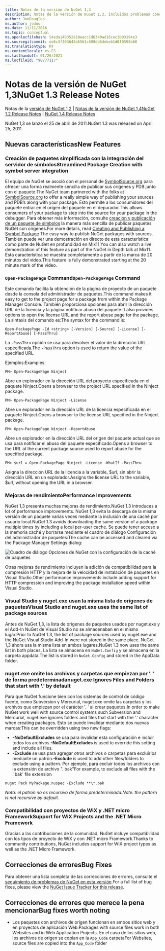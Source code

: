 ```yaml
---
title: Notas de la versión de NuGet 1,3
description: Notas de la versión de NuGet 1,3, incluidos problemas conocidos, correcciones de errores, características agregadas y DCR.
author: JonDouglas
ms.author: jodou
ms.date: 11/11/2016
ms.topic: conceptual
ms.openlocfilehash: 54eda149352810eacc1d6340ad16cec1b03194e3
ms.sourcegitcommit: ee6c3f203648a5561c809db54ebeb1d0f0598b68
ms.translationtype: MT
ms.contentlocale: es-ES
ms.lasthandoff: 01/26/2021
ms.locfileid: "98777117"
---
```

# <a name="nuget-13-release-notes"></a><span data-ttu-id="3771a-103">Notas de la versión de NuGet 1,3</span><span class="sxs-lookup"><span data-stu-id="3771a-103">NuGet 1.3 Release Notes</span></span>

<span data-ttu-id="3771a-104">Notas de la [versión de NuGet 1,2](../release-notes/nuget-1.2.md)  |  [Notas de la versión de NuGet 1,4](../release-notes/nuget-1.4.md)</span><span class="sxs-lookup"><span data-stu-id="3771a-104">[NuGet 1.2 Release Notes](../release-notes/nuget-1.2.md) | [NuGet 1.4 Release Notes](../release-notes/nuget-1.4.md)</span></span>

<span data-ttu-id="3771a-105">NuGet 1,3 se lanzó el 25 de abril de 2011.</span><span class="sxs-lookup"><span data-stu-id="3771a-105">NuGet 1.3 was released on April 25, 2011.</span></span>

## <a name="new-features"></a><span data-ttu-id="3771a-106">Nuevas características</span><span class="sxs-lookup"><span data-stu-id="3771a-106">New Features</span></span>

### <a name="streamlined-package-creation-with-symbol-server-integration"></a><span data-ttu-id="3771a-107">Creación de paquetes simplificada con la integración del servidor de símbolos</span><span class="sxs-lookup"><span data-stu-id="3771a-107">Streamlined Package Creation with symbol server integration</span></span>

<span data-ttu-id="3771a-108">El equipo de NuGet se asoció con el personal de [SymbolSource.org](http://www.symbolsource.org/) para ofrecer una forma realmente sencilla de publicar sus orígenes y PDB junto con el paquete.</span><span class="sxs-lookup"><span data-stu-id="3771a-108">The NuGet team partnered with the folks at [SymbolSource.org](http://www.symbolsource.org/) to offer a really simple way of publishing your sources and PDB’s along with your package.</span></span> <span data-ttu-id="3771a-109">Esto permite a los consumidores del paquete entrar en el origen del paquete en el depurador.</span><span class="sxs-lookup"><span data-stu-id="3771a-109">This allows consumers of your package to step into the source for your package in the debugger.</span></span> <span data-ttu-id="3771a-110">Para obtener más información, consulte [creación y publicación de un paquete de símbolos](../create-packages/symbol-packages.md) la manera más sencilla de publicar paquetes NuGet con orígenes.</span><span class="sxs-lookup"><span data-stu-id="3771a-110">For more details, read [Creating and Publishing a Symbol Package](../create-packages/symbol-packages.md) The easy way to publish NuGet packages with sources.</span></span> <span data-ttu-id="3771a-111">También puede ver una demostración en directo de esta característica como parte de NuGet en profundidad en Mix11.</span><span class="sxs-lookup"><span data-stu-id="3771a-111">You can also watch a live demonstration of this feature as part of the NuGet in Depth talk at Mix11.</span></span> <span data-ttu-id="3771a-112">Esta característica se muestra completamente a partir de la marca de 20 minutos del vídeo.</span><span class="sxs-lookup"><span data-stu-id="3771a-112">This feature is fully demonstrated starting at the 20 minute mark of the video.</span></span>

### <a name="open-packagepage-command"></a><span data-ttu-id="3771a-113">`Open-PackagePage` Command</span><span class="sxs-lookup"><span data-stu-id="3771a-113">`Open-PackagePage` Command</span></span>

<span data-ttu-id="3771a-114">Este comando facilita la obtención de la página de proyecto de un paquete desde la consola del administrador de paquetes.</span><span class="sxs-lookup"><span data-stu-id="3771a-114">This command makes it easy to get to the project page for a package from within the Package Manager Console.</span></span> <span data-ttu-id="3771a-115">También proporciona opciones para abrir la dirección URL de la licencia y la página notificar abuso del paquete.</span><span class="sxs-lookup"><span data-stu-id="3771a-115">It also provides options to open the license URL and the report abuse page for the package.</span></span>
<span data-ttu-id="3771a-116">La sintaxis del comando es:</span><span class="sxs-lookup"><span data-stu-id="3771a-116">The syntax for the command is:</span></span>

```
Open-PackagePage -Id <string> [-Version] [-Source] [-License] [-ReportAbuse] [-PassThru]
```

<span data-ttu-id="3771a-117">La `-PassThru` opción se usa para devolver el valor de la dirección URL especificada.</span><span class="sxs-lookup"><span data-stu-id="3771a-117">The `-PassThru` option is used to return the value of the specified URL.</span></span>

<span data-ttu-id="3771a-118">Ejemplos:</span><span class="sxs-lookup"><span data-stu-id="3771a-118">Examples:</span></span>

```
PM> Open-PackagePage Ninject
```

<span data-ttu-id="3771a-119">Abre un explorador en la dirección URL del proyecto especificada en el paquete Ninject.</span><span class="sxs-lookup"><span data-stu-id="3771a-119">Opens a browser to the project URL specified in the Ninject package.</span></span>

```
PM> Open-PackagePage Ninject -License
```

<span data-ttu-id="3771a-120">Abre un explorador en la dirección URL de la licencia especificada en el paquete Ninject.</span><span class="sxs-lookup"><span data-stu-id="3771a-120">Opens a browser to the license URL specified in the Ninject package.</span></span>

```
PM> Open-PackagePage Ninject -ReportAbuse
```

<span data-ttu-id="3771a-121">Abre un explorador en la dirección URL del origen del paquete actual que se usa para notificar el abuso del paquete especificado.</span><span class="sxs-lookup"><span data-stu-id="3771a-121">Opens a browser to the URL at the current package source used to report abuse for the specified package.</span></span>

```
PM> $url = Open-PackagePage Ninject -License -WhatIf -PassThru
```

<span data-ttu-id="3771a-122">Asigna la dirección URL de la licencia a la variable, $url, sin abrir la dirección URL en un explorador.</span><span class="sxs-lookup"><span data-stu-id="3771a-122">Assigns the license URL to the variable, $url, without opening the URL in a browser.</span></span>

### <a name="performance-improvements"></a><span data-ttu-id="3771a-123">Mejoras de rendimiento</span><span class="sxs-lookup"><span data-stu-id="3771a-123">Performance Improvements</span></span>

<span data-ttu-id="3771a-124">NuGet 1,3 presenta muchas mejoras de rendimiento.</span><span class="sxs-lookup"><span data-stu-id="3771a-124">NuGet 1.3 introduces a lot of performance improvements.</span></span> <span data-ttu-id="3771a-125">NuGet 1,3 evita la descarga de la misma versión de un paquete varias veces mediante la inclusión de una caché por usuario local.</span><span class="sxs-lookup"><span data-stu-id="3771a-125">NuGet 1.3 avoids downloading the same version of a package multiple times by including a local per-user cache.</span></span> <span data-ttu-id="3771a-126">Se puede tener acceso a la memoria caché y borrarse mediante el cuadro de diálogo Configuración del administrador de paquetes:</span><span class="sxs-lookup"><span data-stu-id="3771a-126">The cache can be accessed and cleared via the Package Manager Settings dialog:</span></span>

![Cuadro de diálogo Opciones de NuGet con la configuración de la caché de paquetes](./media/nuget-options.png)

<span data-ttu-id="3771a-128">Otras mejoras de rendimiento incluyen la adición de compatibilidad para la compresión HTTP y la mejora de la velocidad de instalación de paquetes en Visual Studio.</span><span class="sxs-lookup"><span data-stu-id="3771a-128">Other performance improvements include adding support for HTTP compression and improving the package installation speed within Visual Studio.</span></span>

### <a name="visual-studio-and-nugetexe-uses-the-same-list-of-package-sources"></a><span data-ttu-id="3771a-129">Visual Studio y nuget.exe usan la misma lista de orígenes de paquetes</span><span class="sxs-lookup"><span data-stu-id="3771a-129">Visual Studio and nuget.exe uses the same list of package sources</span></span>

<span data-ttu-id="3771a-130">Antes de NuGet 1,3, la lista de orígenes de paquetes usados por nuget.exe y el Add-In NuGet de Visual Studio no se almacenaban en el mismo lugar.</span><span class="sxs-lookup"><span data-stu-id="3771a-130">Prior to NuGet 1.3, the list of package sources used by nuget.exe and the NuGet Visual Studio Add-In were not stored in the same place.</span></span> <span data-ttu-id="3771a-131">NuGet 1,3 ahora usa la misma lista en ambos lugares.</span><span class="sxs-lookup"><span data-stu-id="3771a-131">NuGet 1.3 now uses the same list in both places.</span></span> <span data-ttu-id="3771a-132">La lista se almacena en `NuGet.Config` y se almacena en la carpeta appdata.</span><span class="sxs-lookup"><span data-stu-id="3771a-132">The list is stored in `NuGet.Config` and stored in the AppData folder.</span></span>

### <a name="nugetexe-ignores-files-and-folders-that-start-with--by-default"></a><span data-ttu-id="3771a-133">nuget.exe omite los archivos y carpetas que empiezan por '. ' de forma predeterminada</span><span class="sxs-lookup"><span data-stu-id="3771a-133">nuget.exe Ignores Files and Folders that start with '.' by default</span></span>

<span data-ttu-id="3771a-134">Para que NuGet funcione bien con los sistemas de control de código fuente, como Subversion y Mercurial, nuget.exe omite las carpetas y los archivos que empiezan por el carácter '. ' al crear paquetes.</span><span class="sxs-lookup"><span data-stu-id="3771a-134">In order to make NuGet work well with source control systems such Subversion and Mercurial, nuget.exe ignores folders and files that start with the '.' character when creating packages.</span></span> <span data-ttu-id="3771a-135">Esto se puede invalidar mediante dos nuevas marcas:</span><span class="sxs-lookup"><span data-stu-id="3771a-135">This can be overridden using two new flags:</span></span>

* <span data-ttu-id="3771a-136">__-NoDefaultExcludes__ se usa para invalidar esta configuración e incluir todos los archivos.</span><span class="sxs-lookup"><span data-stu-id="3771a-136">__-NoDefaultExcludes__ is used to override this setting and include all files.</span></span>
* <span data-ttu-id="3771a-137">__-Exclude__ se usa para agregar otros archivos o carpetas para excluirlos mediante un patrón.</span><span class="sxs-lookup"><span data-stu-id="3771a-137">__-Exclude__ is used to add other files/folders to exclude using a pattern.</span></span> <span data-ttu-id="3771a-138">Por ejemplo, para excluir todos los archivos con la extensión de archivo ". bak"</span><span class="sxs-lookup"><span data-stu-id="3771a-138">For example, to exclude all files with the '.bak' file extension</span></span>

```cli
nuget Pack MyPackage.nuspec -Exclude **\*.bak
```  

<span data-ttu-id="3771a-139">_Nota: el patrón no es recursivo de forma predeterminada._</span><span class="sxs-lookup"><span data-stu-id="3771a-139">_Note: the pattern is not recursive by default._</span></span>

### <a name="support-for-wix-projects-and-the-net-micro-framework"></a><span data-ttu-id="3771a-140">Compatibilidad con proyectos de WiX y .NET micro Framework</span><span class="sxs-lookup"><span data-stu-id="3771a-140">Support for WiX Projects and the .NET Micro Framework</span></span>

<span data-ttu-id="3771a-141">Gracias a las contribuciones de la comunidad, NuGet incluye compatibilidad con los tipos de proyecto de WiX y con .NET micro Framework.</span><span class="sxs-lookup"><span data-stu-id="3771a-141">Thanks to community contributions, NuGet includes support for WiX project types as well as the .NET Micro Framework.</span></span>

## <a name="bug-fixes"></a><span data-ttu-id="3771a-142">Correcciones de errores</span><span class="sxs-lookup"><span data-stu-id="3771a-142">Bug Fixes</span></span>

<span data-ttu-id="3771a-143">Para obtener una lista completa de las correcciones de errores, consulte el [seguimiento de problemas de NuGet en esta versión](http://nuget.codeplex.com/workitem/list/advanced?keyword=&status=All&type=All&priority=All&release=NuGet%201.3&assignedTo=All&component=All&sortField=LastUpdatedDate&sortDirection=Descending&page=0).</span><span class="sxs-lookup"><span data-stu-id="3771a-143">For a full list of bug fixes, please view the [NuGet Issue Tracker for this release](http://nuget.codeplex.com/workitem/list/advanced?keyword=&status=All&type=All&priority=All&release=NuGet%201.3&assignedTo=All&component=All&sortField=LastUpdatedDate&sortDirection=Descending&page=0).</span></span>

## <a name="bug-fixes-worth-noting"></a><span data-ttu-id="3771a-144">Correcciones de errores que merece la pena mencionar</span><span class="sxs-lookup"><span data-stu-id="3771a-144">Bug fixes worth noting</span></span>

* <span data-ttu-id="3771a-145">Los paquetes con archivos de origen funcionan en ambos sitios web y en proyectos de aplicación Web.</span><span class="sxs-lookup"><span data-stu-id="3771a-145">Packages with source files work in both Websites and in Web Application Projects.</span></span>
<span data-ttu-id="3771a-146">En el caso de los sitios web, los archivos de origen se copian en la `App_Code` carpeta</span><span class="sxs-lookup"><span data-stu-id="3771a-146">For Websites, source files are copied into the `App_Code` folder</span></span>
